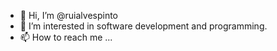 - 👋 Hi, I’m @ruialvespinto
- 👀 I’m interested in software development and programming.
- 📫 How to reach me ...

<!---
ruialvespinto/ruialvespinto is a ✨ special ✨ repository because its `README.md` (this file) appears on your GitHub profile.
You can click the Preview link to take a look at your changes.
--->
